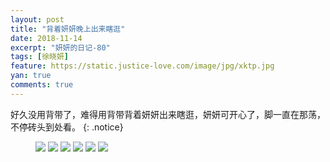 ```yaml
---
layout: post
title: "背着妍妍晚上出来瞎逛"
date: 2018-11-14
excerpt: "妍妍的日记-80"
tags: [徐晓妍]
feature: https://static.justice-love.com/image/jpg/xktp.jpg
yan: true
comments: true
---
```

好久没用背带了，难得用背带背着妍妍出来瞎逛，妍妍可开心了，脚一直在那荡，不停砖头到处看。
{: .notice}
<figure>
    <img src="{{ site.staticUrl }}/yanyan/image/bababeidai1.jpg?imageMogr2/auto-orient" />
    <img src="{{ site.staticUrl }}/yanyan/image/bababeidai2.jpg?imageMogr2/auto-orient" />
    <img src="{{ site.staticUrl }}/yanyan/image/bababeidai3.jpg?imageMogr2/auto-orient" />
    <img src="{{ site.staticUrl }}/yanyan/image/bababeidai4.jpg?imageMogr2/auto-orient" />
    <img src="{{ site.staticUrl }}/yanyan/image/bababeidai5.jpg?imageMogr2/auto-orient" />
    <img src="{{ site.staticUrl }}/yanyan/image/bababeidai6.jpg?imageMogr2/auto-orient" />
</figure>
